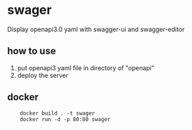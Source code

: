 # swager
Display openapi3.0 yaml with swagger-ui and swagger-editor

## how to use
1. put openapi3 yaml file in directory of "openapi"
2. deploy the server

## docker
```shell
    docker build . -t swager
    docker run -d -p 80:80 swager
```
